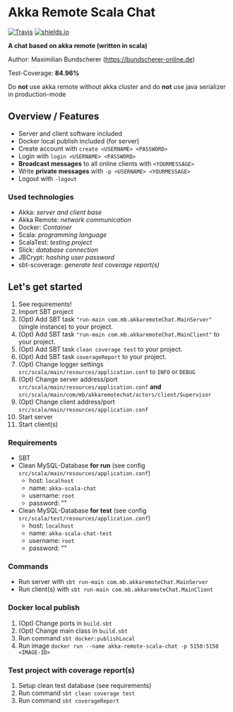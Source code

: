 # Akka Remote Scala Chat

[![Travis](https://img.shields.io/travis/rust-lang/rust.svg)](#)
[![shields.io](http://img.shields.io/badge/license-Apache2-blue.svg)](http://www.apache.org/licenses/LICENSE-2.0.txt)

**A chat based on akka remote (written in scala)**

Author: Maximilian Bundscherer (https://bundscherer-online.de)

Test-Coverage: **84.96%**

Do **not** use akka remote without akka cluster and do **not** use java serializer in production-mode

## Overview / Features
- Server and client software included
- Docker local publish included (for server)
- Create account with ``create <USERNAME> <PASSWORD>``
- Login with ``login <USERNAME> <PASSWORD>``
- **Broadcast messages** to all online clients with ``<YOURMESSAGE>``
- Write **private messages** with ``-p <USERNAME> <YOURMESSAGE>``
- Logout with ``-logout``

### Used technologies
- Akka: *server and client base*
- Akka Remote: *network communication*
- Docker: *Container*
- Scala: *programming language*
- ScalaTest: *testing project*
- Slick: *database connection*
- JBCrypt: *hashing user password*
- sbt-scoverage: *generate test coverage report(s)*

## Let's get started
1. See requirements!
2. Import SBT project
3. (Opt) Add SBT task ``"run-main com.mb.akkaremoteChat.MainServer"`` (single instance) to your project.
4. (Opt) Add SBT task ``"run-main com.mb.akkaremoteChat.MainClient"`` to your project.
5. (Opt) Add SBT task ``clean coverage test`` to your project.
6. (Opt) Add SBT task ``coverageReport`` to your project.
7. (Opt) Change logger settings ``src/scala/main/resources/application.conf`` to `INFO` or `DEBUG`
8. (Opt) Change server address/port ``src/scala/main/resources/application.conf`` **and** ``src/scala/main/com/mb/akkaremotechat/actors/client/Supervisor``
9. (Opt) Change client address/port ``src/scala/main/resources/application.conf``
10. Start server
11. Start client(s)

### Requirements
- SBT
- Clean MySQL-Database **for run** (see config ``src/scala/main/resources/application.conf``)
    - host: ``localhost``
    - name: ``akka-scala-chat``
    - username: ``root``
    - password: ""
- Clean MySQL-Database **for test** (see config ``src/scala/test/resources/application.conf``)
    - host: ``localhost``
    - name: ``akka-scala-chat-test``
    - username: ``root``
    - password: ""
    
### Commands
- Run server with ``sbt run-main com.mb.akkaremoteChat.MainServer``
- Run client(s) with ``sbt run-main com.mb.akkaremoteChat.MainClient``

### Docker local publish
1. (Opt) Change ports in ``build.sbt``
2. (Opt) Change main class in ``build.sbt``
3. Run command ``sbt docker:publishLocal``
4. Run image ``docker run --name akka-remote-scala-chat -p 5150:5150 <IMAGE-ID>``

### Test project with coverage report(s)
1. Setup clean test database (see requirements)
2. Run command ``sbt clean coverage test``
3. Run command ``sbt coverageReport``
